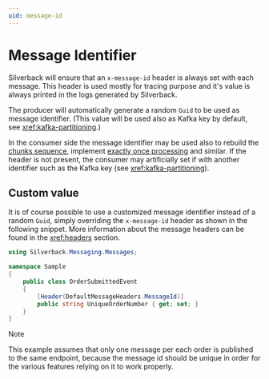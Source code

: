 ```yaml
---
uid: message-id
---
```


# Message Identifier

Silverback will ensure that an `x-message-id` header is always set with each message. This header is used mostly for tracing purpose and it's value is always printed in the logs generated by Silverback.

The producer will automatically generate a random `Guid` to be used as message identifier. (This value will be used also as Kafka key by default, see <xref:kafka-partitioning>.) 

In the consumer side the message identifier may be used also to rebuild the [chunks sequence](xref:chunking), implement [exactly once processing](xref:inbound#inbound-log) and similar. If the header is not present, the consumer may artificially set if with another identifier such as the Kafka key (see <xref:kafka-partitioning>). 

## Custom value

It is of course possible to use a customized message identifier instead of a random `Guid`, simply overriding the `x-message-id` header as shown in the following snippet. More information about the message headers can be found in the <xref:headers> section.

```csharp
using Silverback.Messaging.Messages;

namespace Sample
{
    public class OrderSubmittedEvent
    {
        [Header(DefaultMessageHeaders.MessageId)]
        public string UniqueOrderNumber { get; set; }
    }
}
```

> [!Note]
> This example assumes that only one message per each order is published to the same endpoint, because the message id should be unique in order for the various features relying on it to work properly.
